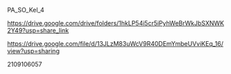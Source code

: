 PA_SO_Kel_4

https://drive.google.com/drive/folders/1hkLP54i5cr5iPyhWeBrWkJbSXNWK2Y49?usp=share_link

https://drive.google.com/file/d/13JLzM83uWcV9R40DEmYmbeUVviKEq_16/view?usp=sharing

2109106057
